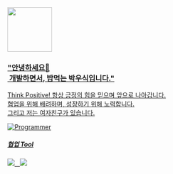 <a href="https://www.youtube.com/watch?v=w9DfC2BHGPA" target="_blank">
<img src="https://www.google.com/images/branding/googlelogo/1x/googlelogo_color_272x92dp.png" width="100px">

<div align="left">

<h3>"안녕하세요👋<br>
&nbsp;개발하면서, 밥먹는 박우식입니다."</h3>

<p>Think Positive! 항상 긍정의 힘을 믿으며 앞으로 나아갑니다.<br>
협업을 위해 배려하며, 성장하기 위해 노력합니다.<br>
그리고 저는 여자친구가 있습니다.</p>

![Programmer](https://example.com/path/to/programmer-image.png)

<h5>협업 Tool</h5>
<img src = "https://img.shields.io/badge/Slack-4A154B?style=for-the-badge&logo=slack&logoColor=white" heigth="50px"> &nbsp; <img src = "https://img.shields.io/badge/Jira-0052CC?style=for-the-badge&logo=Jira&logoColor=white" heigth="50px">

</div>
